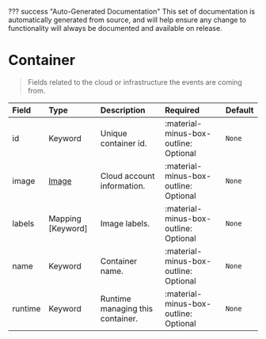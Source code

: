 ??? success "Auto-Generated Documentation"
    This set of documentation is automatically generated from source, and will help ensure any change to functionality will always be documented and available on release.

# Container

> Fields related to the cloud or infrastructure the events are coming from.

| Field | Type | Description | Required | Default |
| :--- | :--- | :--- | :--- | :--- |
| id | Keyword | Unique container id. | :material-minus-box-outline: Optional | `None` |
| image | [Image](/howler/odm/class/image) | Cloud account information. | :material-minus-box-outline: Optional | `None` |
| labels | Mapping [Keyword] | Image labels. | :material-minus-box-outline: Optional | `None` |
| name | Keyword | Container name. | :material-minus-box-outline: Optional | `None` |
| runtime | Keyword | Runtime managing this container. | :material-minus-box-outline: Optional | `None` |